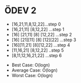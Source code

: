 # ÖDEV 2

- [16,21,11,8,12,22]...step 0
- [16,21,11] [8,12,22] ...step 1
- [16] [21,11] [8] [12,22] ...step 2
- [16] [21][11] [8] [12][22] ...step 3
- [16][11,21] [8][12,22] ...step 4
- [11,16,21] [8,12,22] ..step 5
- [8,11,12,16,21,22] ...step 6

* Best Case: O(logn)
* Average Case: O(logn)
* Worst Case: O(logn)
